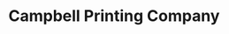 ---
title: "Campbell Printing Company"
url: /rensselaer/campbell-printing-company/
shop: copyshop
---